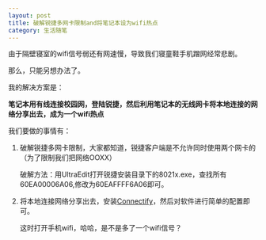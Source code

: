```yaml
---
layout: post
title: 破解锐捷多网卡限制and将笔记本设为wifi热点
category: 生活随笔
---
```


由于隔壁寝室的wifi信号弱还有网速慢，导致我们寝童鞋手机蹭网经常悲剧。

那么，只能另想办法了。

我的解决方案是：

**笔记本用有线连接校园网，登陆锐捷，然后利用笔记本的无线网卡将本地连接的网络分享出去，成为一个wifi热点**

我们要做的事情有：

1. 破解锐捷多网卡限制，大家都知道，锐捷客户端是不允许同时使用两个网卡的（为了限制我们把网络OOXX）

   破解方法：用UltraEdit打开锐捷安装目录下的8021x.exe，查找所有60EA00006A06,修改为60EAFFFF6A06即可。

2. 将本地连接网络分享出去，安装[Connectify](http://www.connectify.me/)，然后对软件进行简单的配置即可。

   这时打开手机wifi，哈哈，是不是多了一个wifi信号？

